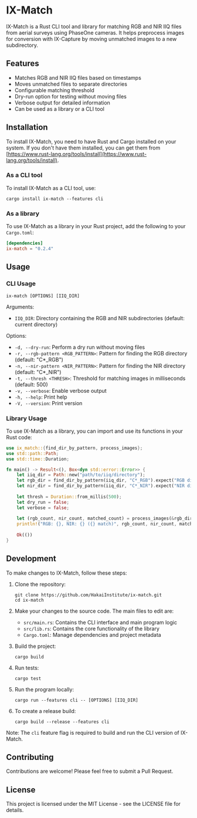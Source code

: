 # IX-Match

IX-Match is a Rust CLI tool and library for matching RGB and NIR IIQ files from aerial surveys using PhaseOne cameras.
It helps preprocess images for conversion with IX-Capture by moving unmatched images to a new subdirectory.

## Features

- Matches RGB and NIR IIQ files based on timestamps
- Moves unmatched files to separate directories
- Configurable matching threshold
- Dry-run option for testing without moving files
- Verbose output for detailed information
- Can be used as a library or a CLI tool

## Installation

To install IX-Match, you need to have Rust and Cargo installed on your system. If you don't have them installed, you can
get them from [https://www.rust-lang.org/tools/install](https://www.rust-lang.org/tools/install).

### As a CLI tool

To install IX-Match as a CLI tool, use:

```
cargo install ix-match --features cli
```

### As a library

To use IX-Match as a library in your Rust project, add the following to your `Cargo.toml`:

```toml
[dependencies]
ix-match = "0.2.4"
```

## Usage

### CLI Usage

```
ix-match [OPTIONS] [IIQ_DIR]
```

Arguments:

- `IIQ_DIR`: Directory containing the RGB and NIR subdirectories (default: current directory)

Options:

- `-d, --dry-run`: Perform a dry run without moving files
- `-r, --rgb-pattern <RGB_PATTERN>`: Pattern for finding the RGB directory (default: "C*_RGB")
- `-n, --nir-pattern <NIR_PATTERN>`: Pattern for finding the NIR directory (default: "C*_NIR")
- `-t, --thresh <THRESH>`: Threshold for matching images in milliseconds (default: 500)
- `-v, --verbose`: Enable verbose output
- `-h, --help`: Print help
- `-V, --version`: Print version

### Library Usage

To use IX-Match as a library, you can import and use its functions in your Rust code:

```rust
use ix_match::{find_dir_by_pattern, process_images};
use std::path::Path;
use std::time::Duration;

fn main() -> Result<(), Box<dyn std::error::Error>> {
    let iiq_dir = Path::new("path/to/iiq/directory");
    let rgb_dir = find_dir_by_pattern(iiq_dir, "C*_RGB").expect("RGB directory not found");
    let nir_dir = find_dir_by_pattern(iiq_dir, "C*_NIR").expect("NIR directory not found");
    
    let thresh = Duration::from_millis(500);
    let dry_run = false;
    let verbose = false;
    
    let (rgb_count, nir_count, matched_count) = process_images(&rgb_dir, &nir_dir, thresh, dry_run, verbose)?;
    println!("RGB: {}, NIR: {} ({} match)", rgb_count, nir_count, matched_count);
    
    Ok(())
}
```

## Development

To make changes to IX-Match, follow these steps:

1. Clone the repository:
   ```
   git clone https://github.com/HakaiInstitute/ix-match.git
   cd ix-match
   ```

2. Make your changes to the source code. The main files to edit are:
   - `src/main.rs`: Contains the CLI interface and main program logic
   - `src/lib.rs`: Contains the core functionality of the library
   - `Cargo.toml`: Manage dependencies and project metadata

3. Build the project:
   ```
   cargo build
   ```

4. Run tests:
   ```
   cargo test
   ```

5. Run the program locally:
   ```
   cargo run --features cli -- [OPTIONS] [IIQ_DIR]
   ```

6. To create a release build:
   ```
   cargo build --release --features cli
   ```

Note: The `cli` feature flag is required to build and run the CLI version of IX-Match.

## Contributing

Contributions are welcome! Please feel free to submit a Pull Request.

## License

This project is licensed under the MIT License - see the LICENSE file for details.